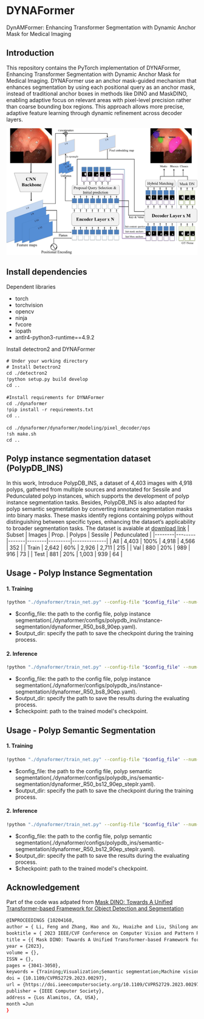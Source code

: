 # DYNAFormer
DynAMFormer: Enhancing Transformer Segmentation with Dynamic Anchor Mask for Medical Imaging

##  Introduction

This repository contains the PyTorch implementation of DYNAFormer, Enhancing Transformer Segmentation with Dynamic Anchor Mask for Medical Imaging.
DYNAFormer use an anchor mask-guided mechanism that enhances segmentation by using each positional query as an anchor mask, instead of traditional anchor boxes in methods like DINO and MaskDINO, enabling adaptive focus on relevant areas with pixel-level precision rather than coarse bounding box regions. This approach allows more precise, adaptive feature learning through dynamic refinement across decoder layers.

![model](figures/DynAMFormer_Overview.jpg)

##  Install dependencies

Dependent libraries
* torch
* torchvision 
* opencv
* ninja
* fvcore
* iopath
* antlr4-python3-runtime==4.9.2

Install detectron2 and DYNAFormer

```bask
# Under your working directory
# Install Detectron2
cd ./detectron2
!python setup.py build develop
cd ..

#Install requirements for DYNAFormer
cd ./dynaformer
!pip install -r requirements.txt
cd ..

cd ./dynaformer/dynaformer/modeling/pixel_decoder/ops
!sh make.sh
cd ..
```

##  Polyp instance segmentation dataset (PolypDB_INS)
In this work, Introduce PolypDB_INS, a dataset of 4,403 images with 4,918 polyps, gathered from multiple sources and annotated for Sessile and Pedunculated polyp instances, which supports the development of polyp instance segmentation tasks. Besides, PolypDB_INS is also adapted for polyp semantic segmentation by converting instance segmentation masks into binary masks. These masks identify regions containing polyps without distinguishing between specific types, enhancing the dataset’s applicability to broader segmentation tasks. The dataset is avaiable at [download link](<https://drive.google.com/file/d/1olTs9hZA4o81vfrYO32oZVuGzvTVNIQ_/view?usp=sharing>)
| Subset | Images | Prop. | Polyps | Sessile | Pedunculated |
|--------|--------|-------|--------|---------|--------------|
| All    | 4,403  | 100%  | 4,918  | 4,566   | 352          |
| Train  | 2,642  | 60%   | 2,926  | 2,711   | 215          |
| Val    | 880    | 20%   | 989    | 916     | 73           |
| Test   | 881    | 20%   | 1,003  | 939     | 64           |


##  Usage - Polyp Instance Segmentation

####  1. Training

```bash
!python "./dynaformer/train_net.py" --config-file "$config_file" --num-gpus 1 --resume DATASETS.TRAIN '("polypdb_ins_train",)' DATASETS.TEST '("polypdb_ins_val",)' DATALOADER.NUM_WORKERS 8  SOLVER.IMS_PER_BATCH 8 SOLVER.BASE_LR 0.0001 SOLVER.STEPS "(19800,26400)" SOLVER.MAX_ITER 29700 SOLVER.CHECKPOINT_PERIOD 330 TEST.EVAL_PERIOD 330 TEST.EVAL_START_ITER 0 OUTPUT_DIR "$output_dir"
```
* $config_file: the path to the config file, polyp instance segmentation(./dynaformer/configs/polypdb_ins/instance-segmentation/dynaformer_R50_bs8_90ep.yaml).
* $output_dir: specify the path to save the checkpoint during the training process.

####  2. Inference

```bash
!python "./dynaformer/train_net.py" --config-file "$config_file" --num-gpus 1 --eval-only  DATASETS.TEST '("polypdb_ins_test",)' DATALOADER.NUM_WORKERS 1  SOLVER.IMS_PER_BATCH 1 MODEL.WEIGHTS "$checkpoint" OUTPUT_DIR "$output_dir"
```
* $config_file: the path to the config file, polyp instance segmentation(./dynaformer/configs/polypdb_ins/instance-segmentation/dynaformer_R50_bs8_90ep.yaml).
* $output_dir: specify the path to save the results during the evaluating process.
* $checkpoint: path to the trained model's checkpoint.


##  Usage - Polyp Semantic Segmentation

####  1. Training

```bash
!python "./dynaformer/train_net.py" --config-file "$config_file" --num-gpus 1 --resume DATASETS.TRAIN '("polypdb_ins_sem_seg_train")' DATASETS.TEST '("polypdb_ins_sem_seg_val",)' DATALOADER.NUM_WORKERS 12  SOLVER.IMS_PER_BATCH 12 SOLVER.BASE_LR 0.0001 SOLVER.STEPS "(13210,17613)" SOLVER.MAX_ITER 19815 SOLVER.CHECKPOINT_PERIOD 220 TEST.EVAL_PERIOD 220 TEST.EVAL_START_ITER 0 OUTPUT_DIR "$output_dir"
```
* $config_file: the path to the config file, polyp semantic segmentation(./dynaformer/configs/polypdb_ins/semantic-segmentation/dynaformer_R50_bs12_90ep_steplr.yaml).
* $output_dir: specify the path to save the checkpoint during the training process.

####  2. Inference

```bash
!python "./dynaformer/train_net.py" --config-file "$config_file" --num-gpus 1 --eval-only  DATASETS.TEST '("polypdb_ins_sem_seg_test",)' DATALOADER.NUM_WORKERS 1  SOLVER.IMS_PER_BATCH 1 MODEL.WEIGHTS "$checkpoint" OUTPUT_DIR "$output_dir"
```
* $config_file: the path to the config file, polyp semantic segmentation(./dynaformer/configs/polypdb_ins/semantic-segmentation/dynaformer_R50_bs12_90ep_steplr.yaml).
* $output_dir: specify the path to save the results during the evaluating process.
* $checkpoint: path to the trained model's checkpoint.


##  Acknowledgement

Part of the code was adpated from [Mask DINO: Towards A Unified Transformer-based Framework for Object Detection and Segmentation](<https://github.com/IDEA-Research/MaskDINO>)

```bash
@INPROCEEDINGS {10204168,
author = { Li, Feng and Zhang, Hao and Xu, Huaizhe and Liu, Shilong and Zhang, Lei and Ni, Lionel M. and Shum, Heung-Yeung },
booktitle = { 2023 IEEE/CVF Conference on Computer Vision and Pattern Recognition (CVPR) },
title = {{ Mask DINO: Towards A Unified Transformer-based Framework for Object Detection and Segmentation }},
year = {2023},
volume = {},
ISSN = {},
pages = {3041-3050},
keywords = {Training;Visualization;Semantic segmentation;Machine vision;Semantics;Noise reduction;Object detection},
doi = {10.1109/CVPR52729.2023.00297},
url = {https://doi.ieeecomputersociety.org/10.1109/CVPR52729.2023.00297},
publisher = {IEEE Computer Society},
address = {Los Alamitos, CA, USA},
month =Jun
}
```

